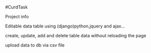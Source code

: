 #CurdTask

Project info

Editable data table using (django)python,jquery and ajax...


create, update, add and delete table data without reloading the page

upload data to db via csv file
